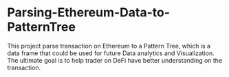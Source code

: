 # Parsing-Ethereum-Data-to-PatternTree
This project parse transaction on Ethereum to a Pattern Tree, which is a data frame that could be used for future Data analytics and Visualization. The ultimate goal is to help trader on DeFi have better understanding on the transaction.
